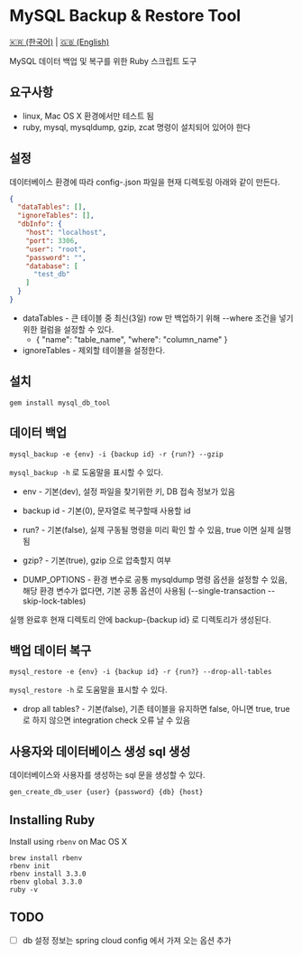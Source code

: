 # MySQL Backup & Restore Tool

[🇰🇷 (한국어)](./README_KO.md) | [🇬🇧 (English)](./README.md)

MySQL 데이터 백업 및 복구를 위한 Ruby 스크립트 도구

## 요구사항

* linux, Mac OS X 환경에서만 테스트 됨
* ruby, mysql, mysqldump, gzip, zcat 명령이 설치되어 있어야 한다

## 설정

데이터베이스 환경에 따라 config-<env>.json 파일을 현재 디렉토링 아래와 같이 만든다.

```json
{
  "dataTables": [],
  "ignoreTables": [],
  "dbInfo": {
    "host": "localhost",
    "port": 3306,
    "user": "root",
    "password": "",
    "database": [
      "test_db"
    ]
  }
}
```

* dataTables - 큰 테이블 중 최신(3일) row 만 백업하기 위해 --where 조건을 넣기 위한 컬럼을 설정할 수 있다.
    * { "name": "table_name", "where": "column_name" }
* ignoreTables - 제외할 테이블을 설정한다.

## 설치

```shell
gem install mysql_db_tool
```

## 데이터 백업

```shell
mysql_backup -e {env} -i {backup id} -r {run?} --gzip
```

`mysql_backup -h` 로 도움말을 표시할 수 있다.

* env - 기본(dev), 설정 파일을 찾기위한 키, DB 접속 정보가 있음
* backup id - 기본(0), 문자열로 복구할때 사용할 id
* run? - 기본(false), 실제 구동될 명령을 미리 확인 할 수 있음, true 이면 실제 실행됨
* gzip? - 기본(true), gzip 으로 압축할지 여부

* DUMP_OPTIONS - 환경 변수로 공통 mysqldump 명령 옵션을 설정할 수 있음,
  해당 환경 변수가 없다면, 기본 공통 옵션이 사용됨 (--single-transaction --skip-lock-tables)

실행 완료후 현재 디렉토리 안에 backup-{backup id} 로 디렉토리가 생성된다.

## 백업 데이터 복구

```shell
mysql_restore -e {env} -i {backup id} -r {run?} --drop-all-tables
```

`mysql_restore -h` 로 도움말을 표시할 수 있다.

* drop all tables? - 기본(false), 기존 테이블을 유지하면 false, 아니면 true, true 로 하지 않으면 integration check 오류 날 수 있음

## 사용자와 데이터베이스 생성 sql 생성

데이터베이스와 사용자를 생성하는 sql 문을 생성할 수 있다.

```shell
gen_create_db_user {user} {password} {db} {host}
```

## Installing Ruby

Install using `rbenv` on Mac OS X

```shell
brew install rbenv
rbenv init
rbenv install 3.3.0
rbenv global 3.3.0
ruby -v
```

## TODO

* [ ] db 설정 정보는 spring cloud config 에서 가져 오는 옵션 추가